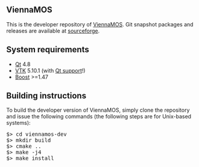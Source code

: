 ViennaMOS 
--------------------------

This is the developer repository of [ViennaMOS](http://viennamos.sourceforge.net/). 
Git snapshot packages and releases are available at [sourceforge](https://sourceforge.net/projects/viennamos/).


System requirements
--------------------------

* [Qt](http://qt-project.org/) 4.8
* [VTK](http://www.vtk.org/) 5.10.1 (with [Qt support](http://www.vtk.org/Wiki/VTK/Tutorials/QtSetup)!)
* [Boost](http://www.boost.org/) >=1.47



Building instructions 
--------------------------

To build the developer version of ViennaMOS, simply clone the repository and issue the following commands (the following steps are for Unix-based systems):

<pre>
$> cd viennamos-dev
$> mkdir build
$> cmake ..
$> make -j4
$> make install
</pre>



